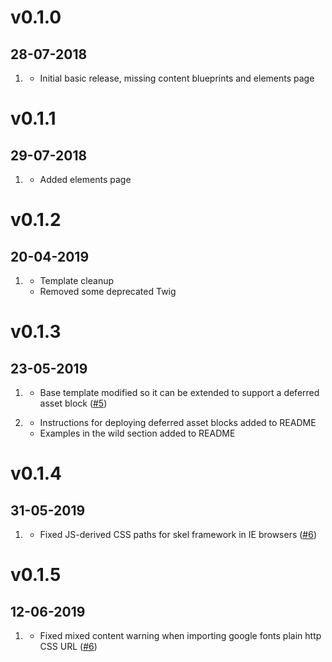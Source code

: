 # v0.1.0
##  28-07-2018

1. [](#new)
    * Initial basic release, missing content blueprints and elements page

# v0.1.1
##  29-07-2018

1. [](#new)
    * Added elements page

# v0.1.2
##  20-04-2019

1. [](#improved)
    * Template cleanup
    * Removed some deprecated Twig

# v0.1.3
##  23-05-2019

1. [](#improved)
    * Base template modified so it can be extended to support a deferred asset block ([#5](https://github.com/hughbris/grav-theme-solarize/issues/5))

1. [](#new)
    * Instructions for deploying deferred asset blocks added to README
    * Examples in the wild section added to README

# v0.1.4
##  31-05-2019

1. [](#bugfix)
    * Fixed JS-derived CSS paths for skel framework in IE browsers ([#6](https://github.com/hughbris/grav-theme-solarize/issues/6))

# v0.1.5
##  12-06-2019

1. [](#bugfix)
    * Fixed mixed content warning when importing google fonts plain http CSS URL ([#6](https://github.com/hughbris/grav-theme-solarize/issues/8))
